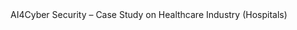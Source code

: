 <HTML>
<head>
AI4Cyber Security – Case Study on Healthcare Industry (Hospitals)
<style>
h4{text-align: center;}
</style>
</head>
</HTML>
